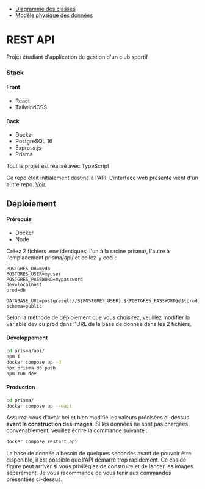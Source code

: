 - [Diagramme des classes](./livrables/class_diagram.drawio.svg)
- [Modèle physique des données](./livrables//physical_data_model.drawio.svg)

# REST API

Projet étudiant d'application de gestion d'un club sportif

### Stack

#### Front

- React
- TailwindCSS

#### Back

- Docker
- PostgreSQL 16
- Express.js
- Prisma

Tout le projet est réalisé avec TypeScript

Ce repo était initialement destiné à l'API. L'interface web présente vient d'un autre repo. [Voir.](https://github.com/darryl-sangare/pulsora.git)

## Déploiement

#### Prérequis

- Docker
- Node

Créez 2 fichiers .env identiques, l'un à la racine prisma/, l'autre à l'emplacement prisma/api/ et collez-y ceci :

```env
POSTGRES_DB=mydb
POSTGRES_USER=myuser
POSTGRES_PASSWORD=mypassword
dev=localhost
prod=db

DATABASE_URL=postgresql://${POSTGRES_USER}:${POSTGRES_PASSWORD}@${prod}:5432/${POSTGRES_DB}?schema=public
```

Selon la méthode de déploiement que vous choisirez, veuillez modifier la variable dev ou prod dans l'URL de la base de donnée dans les 2 fichiers.

#### Développement

```bash
cd prisma/api/
npm i
docker compose up -d
npx prisma db push
npm run dev
```

#### Production

```bash
cd prisma/
docker compose up --wait
```

Assurez-vous d'avoir bel et bien modifié les valeurs précisées ci-dessus <b>avant la construction des images</b>.
Si les données ne sont pas chargées convenablement, veuillez écrire la commande suivante :

```bash
docker compose restart api
```

La base de donnée a besoin de quelques secondes avant de pouvoir être disponible, il est possible que l'API démarre trop rapidement. Ce cas de figure peut arriver si vous privilégiez de construire et de lancer les images séparément. Je vous recommande de vous tenir aux commandes présentées ci-dessus.
